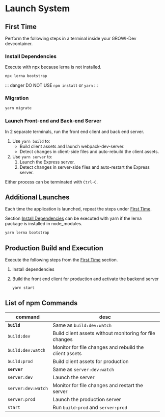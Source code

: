 # Launch System

## First Time

Perform the following steps in a terminal inside your GROWI-Dev devcontainer.

### Install Dependencies

Execute with npx because lerna is not installed.

``` bash
npx lerna bootstrap
```

::: danger
DO NOT USE `npm install` or `yarn`
:::

### Migration

``` bash
yarn migrate
```

### Launch Front-end and Back-end Server

In 2 separate terminals, run the front end client and back end server.

1. Use `yarn build` to:
   - Build client assets and launch webpack-dev-server.
   - Detect changes in client-side files and auto-rebuild the client assets.
2. Use `yarn server` to:
   1. Launch the Express server.
   2. Detect changes in server-side files and auto-restart the Express server.

Either process can be terminated with `Ctrl-C`.


## Additional Launches

Each time the application is launched, repeat the steps under [First Time](#first-time).

Section [Install Dependencies](#install-dependencies) can be executed with yarn if the lerna package is installed in node_modules.

``` bash
yarn lerna bootstrap
```

## Production Build and Execution

Execute the following steps from the [First Time](#first-time) section.

1. Install dependencies
1. Build the front end client for production and activate the backend server

    ```bash
    yarn start
    ```

## List of npm Commands

|command|desc|
|--|--|
|**`build`**|Same as `build:dev:watch`|
|`build:dev`|Build client assets without monitoring for file changes|
|`build:dev:watch`|Monitor for file changes and rebuild the client assets|
|`build:prod`|Build client assets for production|
|**`server`**|Same as `server:dev:watch`|
|`server:dev`|Launch the server|
|`server:dev:watch`|Monitor for file changes and restart the server|
|`server:prod`|Launch the production server|
|`start`|Run `build:prod` and `server:prod`|

